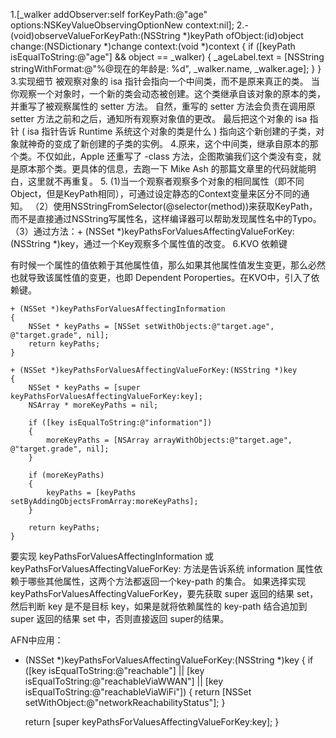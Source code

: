 1.[_walker addObserver:self
            forKeyPath:@"age"
                options:NSKeyValueObservingOptionNew
                 context:nil];
2.- (void)observeValueForKeyPath:(NSString *)keyPath ofObject:(id)object change:(NSDictionary *)change context:(void *)context
 {
     if ([keyPath isEqualToString:@"age"] && object == _walker) {
         _ageLabel.text = [NSString stringWithFormat:@"%@现在的年龄是: %d", _walker.name, _walker.age];
     }
 }
 3.实现细节
 被观察对象的 isa 指针会指向一个中间类，而不是原来真正的类。
 当你观察一个对象时，一个新的类会动态被创建。这个类继承自该对象的原本的类，并重写了被观察属性的 setter 方法。
 自然，重写的 setter 方法会负责在调用原 setter 方法之前和之后，通知所有观察对象值的更改。
 最后把这个对象的 isa 指针 ( isa 指针告诉 Runtime 系统这个对象的类是什么 ) 指向这个新创建的子类，对象就神奇的变成了新创建的子类的实例。
 4.原来，这个中间类，继承自原本的那个类。不仅如此，Apple 还重写了 -class 方法，企图欺骗我们这个类没有变，就是原本那个类。更具体的信息，去跑一下 Mike Ash 的那篇文章里的代码就能明白，这里就不再重复。
 5.
    (1)当一个观察者观察多个对象的相同属性（即不同Object，但是KeyPath相同），可通过设定静态的Context变量来区分不同的通知。
    （2）使用NSStringFromSelector(@selector(method))来获取KeyPath，而不是直接通过NSString写属性名，这样编译器可以帮助发现属性名中的Typo。
    （3）通过方法：+ (NSSet *)keyPathsForValuesAffectingValueForKey:(NSString *)key，通过一个Key观察多个属性值的改变。 
6.KVO 依赖键

有时候一个属性的值依赖于其他属性值，那么如果其他属性值发生变更，那么必然也就导致该属性值的变更，也即 Dependent Poroperties。在KVO中，引入了依赖键。


    + (NSSet *)keyPathsForValuesAffectingInformation    
    {    
        NSSet * keyPaths = [NSSet setWithObjects:@"target.age", @"target.grade", nil];    
        return keyPaths;    
    }    
        
    + (NSSet *)keyPathsForValuesAffectingValueForKey:(NSString *)key    
    {    
        NSSet * keyPaths = [super keyPathsForValuesAffectingValueForKey:key];    
        NSArray * moreKeyPaths = nil;    
            
        if ([key isEqualToString:@"information"])    
        {    
            moreKeyPaths = [NSArray arrayWithObjects:@"target.age", @"target.grade", nil];    
        }    
            
        if (moreKeyPaths)    
        {    
            keyPaths = [keyPaths setByAddingObjectsFromArray:moreKeyPaths];    
        }    
            
        return keyPaths;    
    }  
要实现 keyPathsForValuesAffectingInformation  或 keyPathsForValuesAffectingValueForKey: 方法是告诉系统 information 属性依赖于哪些其他属性，这两个方法都返回一个key-path 的集合。
如果选择实现 keyPathsForValuesAffectingValueForKey，要先获取 super 返回的结果 set，然后判断 key 是不是目标 key，如果是就将依赖属性的 key-path 结合追加到 super 返回的结果 set 中，否则直接返回 super的结果。

AFN中应用：
+ (NSSet *)keyPathsForValuesAffectingValueForKey:(NSString *)key {
    if ([key isEqualToString:@"reachable"] || [key isEqualToString:@"reachableViaWWAN"] || [key isEqualToString:@"reachableViaWiFi"]) {
        return [NSSet setWithObject:@"networkReachabilityStatus"];
    }

    return [super keyPathsForValuesAffectingValueForKey:key];
}

